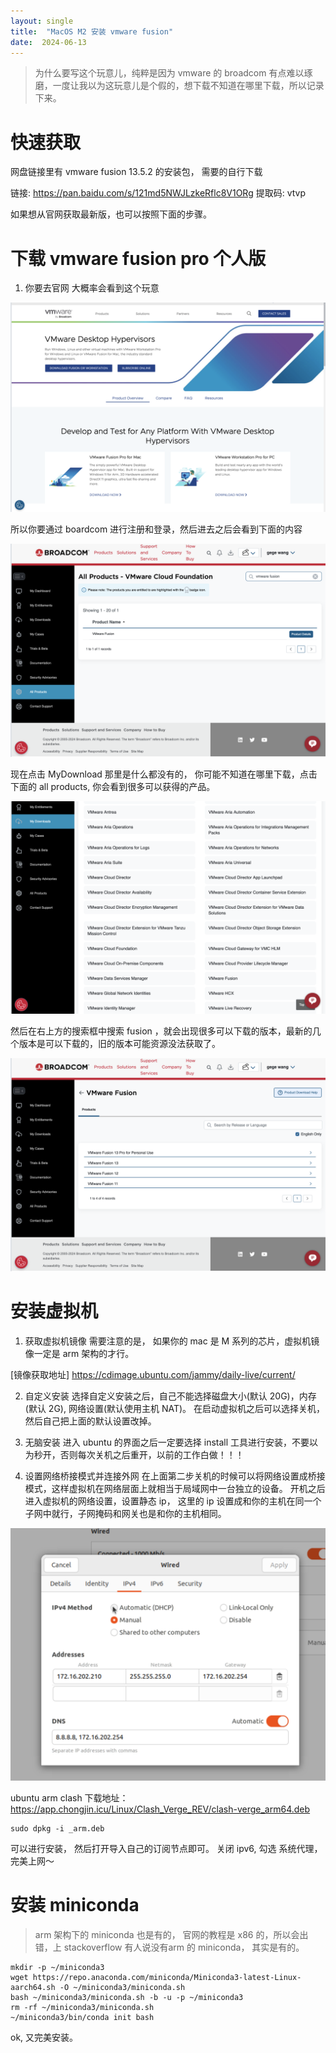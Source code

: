 ```yaml
---
layout: single
title:  "MacOS M2 安装 vmware fusion"
date:  2024-06-13
---
```


> 为什么要写这个玩意儿，纯粹是因为 vmware 的 broadcom 有点难以琢磨，一度让我以为这玩意儿是个假的，想下载不知道在哪里下载，所以记录下来。

# 快速获取
网盘链接里有 vmware fusion 13.5.2 的安装包， 需要的自行下载

链接: <https://pan.baidu.com/s/121md5NWJLzkeRflc8V1ORg> 提取码: vtvp 

如果想从官网获取最新版，也可以按照下面的步骤。

# 下载 vmware fusion pro 个人版

1. 你要去官网 大概率会看到这个玩意

![这是图片](/assets/images/fusion_01.png)

所以你要通过 boardcom 进行注册和登录，然后进去之后会看到下面的内容

![这是图片](/assets/images/fusion_02.png)

现在点击 MyDownload 那里是什么都没有的， 你可能不知道在哪里下载，点击下面的 all products, 你会看到很多可以获得的产品。

![这是图片](/assets/images/fusion_03.png)

然后在右上方的搜索框中搜索 fusion ，就会出现很多可以下载的版本，最新的几个版本是可以下载的，旧的版本可能资源没法获取了。

![这是图片](/assets/images/fusion_04.png)

# 安装虚拟机

1. 获取虚拟机镜像
需要注意的是， 如果你的 mac 是 M 系列的芯片，虚拟机镜像一定是 arm 架构的才行。

[镜像获取地址] <https://cdimage.ubuntu.com/jammy/daily-live/current/>

2. 自定义安装
选择自定义安装之后，自己不能选择磁盘大小(默认 20G)，内存(默认 2G), 网络设置(默认使用主机 NAT)。
在启动虚拟机之后可以选择关机，然后自己把上面的默认设置改掉。

3. 无脑安装
进入 ubuntu 的界面之后一定要选择 install 工具进行安装，不要以为秒开，否则每次关机之后重开，以前的工作白做！！！

4. 设置网络桥接模式并连接外网
在上面第二步关机的时候可以将网络设置成桥接模式，这样虚拟机在网络层面上就相当于局域网中一台独立的设备。
开机之后进入虚拟机的网络设置，设置静态 ip， 这里的 ip 设置成和你的主机在同一个子网中就行，子网掩码和网关也是和你的主机相同。

![image](/assets/images/network.png)

ubuntu arm clash 下载地址：<https://app.chongjin.icu/Linux/Clash_Verge_REV/clash-verge_arm64.deb>

```
sudo dpkg -i _arm.deb
```
可以进行安装， 然后打开导入自己的订阅节点即可。
关闭 ipv6, 勾选 系统代理，完美上网～

# 安装 miniconda
> arm 架构下的 miniconda 也是有的， 官网的教程是 x86 的，所以会出错，上 stackoverflow 有人说没有arm 的 miniconda， 其实是有的。

```
mkdir -p ~/miniconda3
wget https://repo.anaconda.com/miniconda/Miniconda3-latest-Linux-aarch64.sh -O ~/miniconda3/miniconda.sh
bash ~/miniconda3/miniconda.sh -b -u -p ~/miniconda3
rm -rf ~/miniconda3/miniconda.sh
~/miniconda3/bin/conda init bash
```
ok, 又完美安装。


